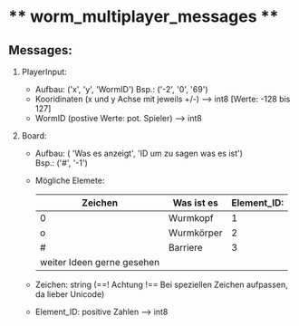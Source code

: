 # ** worm_multiplayer_messages **

## Messages:
1. PlayerInput:
	- Aufbau:
	  ('x', 'y', 'WormID')
	  Bsp.: ('-2', '0', '69')
	- Kooridinaten (x und y Achse mit jeweils +/-) --> int8 [Werte: -128 bis 127]
	- WormID (postive Werte: pot. Spieler) --> int8

2. Board:
	- Aufbau:
	  ( 'Was es anzeigt', 'ID um zu sagen was es ist')  
	  Bsp.: ('#', '-1')
	- Mögliche Elemete:

	  | Zeichen | Was ist es | Element_ID: |
	  |---------|------------|-------------|
	  | 0 | Wurmkopf | 1 |
	  | o | Wurmkörper | 2 |
	  | # | Barriere | 3 |
	  | weiter Ideen gerne gesehen | | |
	- Zeichen: string (==! Achtung !== Bei speziellen Zeichen aufpassen, da lieber Unicode)
	- Element_ID: positive Zahlen --> int8
